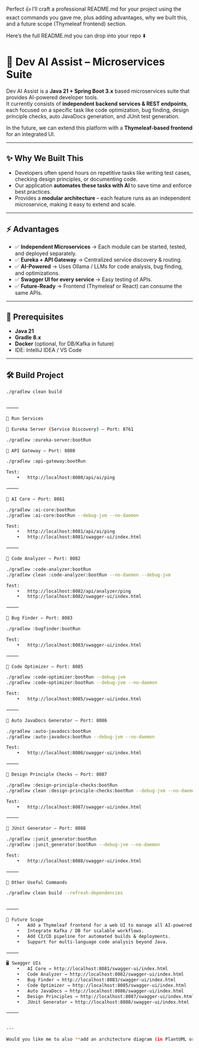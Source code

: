 Perfect 👍 I’ll craft a professional README.md for your project using the exact commands you gave me, plus adding advantages, why we built this, and a future scope (Thymeleaf frontend) section.

Here’s the full README.md you can drop into your repo ⬇️

# 🚀 Dev AI Assist – Microservices Suite

Dev AI Assist is a **Java 21 + Spring Boot 3.x** based microservices suite that provides AI-powered developer tools.  
It currently consists of **independent backend services & REST endpoints**, each focused on a specific task like code optimization, bug finding, design principle checks, auto JavaDocs generation, and JUnit test generation.

In the future, we can extend this platform with a **Thymeleaf-based frontend** for an integrated UI.

---

## ✨ Why We Built This

- Developers often spend hours on repetitive tasks like writing test cases, checking design principles, or documenting code.
- Our application **automates these tasks with AI** to save time and enforce best practices.
- Provides a **modular architecture** – each feature runs as an independent microservice, making it easy to extend and scale.

---

## ⚡ Advantages

- ✅ **Independent Microservices** → Each module can be started, tested, and deployed separately.
- ✅ **Eureka + API Gateway** → Centralized service discovery & routing.
- ✅ **AI-Powered** → Uses Ollama / LLMs for code analysis, bug finding, and optimizations.
- ✅ **Swagger UI for every service** → Easy testing of APIs.
- ✅ **Future-Ready** → Frontend (Thymeleaf or React) can consume the same APIs.

---

## 🔧 Prerequisites

- **Java 21**
- **Gradle 8.x**
- **Docker** (optional, for DB/Kafka in future)
- IDE: IntelliJ IDEA / VS Code

---

## 🛠️ Build Project

```bash
./gradlew clean build


⸻

🚀 Run Services

📌 Eureka Server (Service Discovery) – Port: 8761

./gradlew :eureka-server:bootRun

📌 API Gateway – Port: 8080

./gradlew :api-gateway:bootRun

Test:
	•	http://localhost:8080/api/ai/ping

⸻

📌 AI Core – Port: 8081

./gradlew :ai-core:bootRun
./gradlew :ai-core:bootRun --debug-jvm --no-daemon

Test:
	•	http://localhost:8081/api/ai/ping
	•	http://localhost:8081/swagger-ui/index.html

⸻

📌 Code Analyzer – Port: 8082

./gradlew :code-analyzer:bootRun
./gradlew clean :code-analyzer:bootRun --no-daemon --debug-jvm

Test:
	•	http://localhost:8082/api/analyzer/ping
	•	http://localhost:8082/swagger-ui/index.html

⸻

📌 Bug Finder – Port: 8083

./gradlew :bugfinder:bootRun

Test:
	•	http://localhost:8083/swagger-ui/index.html

⸻

📌 Code Optimizer – Port: 8085

./gradlew :code-optimizer:bootRun --debug-jvm
./gradlew :code-optimizer:bootRun --debug-jvm --no-daemon

Test:
	•	http://localhost:8085/swagger-ui/index.html

⸻

📌 Auto JavaDocs Generator – Port: 8086

./gradlew :auto-javadocs:bootRun
./gradlew :auto-javadocs:bootRun --debug-jvm --no-daemon

Test:
	•	http://localhost:8086/swagger-ui/index.html

⸻

📌 Design Principle Checks – Port: 8087

./gradlew :design-principle-checks:bootRun
./gradlew clean :design-principle-checks:bootRun --debug-jvm --no-daemon

Test:
	•	http://localhost:8087/swagger-ui/index.html

⸻

📌 JUnit Generator – Port: 8088

./gradlew :junit_generator:bootRun
./gradlew :junit_generator:bootRun --debug-jvm --no-daemon

Test:
	•	http://localhost:8088/swagger-ui/index.html

⸻

📌 Other Useful Commands

./gradlew clean build --refresh-dependencies


⸻

🔮 Future Scope
	•	Add a Thymeleaf frontend for a web UI to manage all AI-powered developer tools in one place.
	•	Integrate Kafka / DB for scalable workflows.
	•	Add CI/CD pipeline for automated builds & deployments.
	•	Support for multi-language code analysis beyond Java.

⸻

🖥️ Swagger UIs
	•	AI Core → http://localhost:8081/swagger-ui/index.html
	•	Code Analyzer → http://localhost:8082/swagger-ui/index.html
	•	Bug Finder → http://localhost:8083/swagger-ui/index.html
	•	Code Optimizer → http://localhost:8085/swagger-ui/index.html
	•	Auto JavaDocs → http://localhost:8086/swagger-ui/index.html
	•	Design Principles → http://localhost:8087/swagger-ui/index.html
	•	JUnit Generator → http://localhost:8088/swagger-ui/index.html

⸻


---

Would you like me to also **add an architecture diagram (in PlantUML or ASCII)** to show how all microservices connect via **Eureka + API Gateway**? That will make your README look super professional 👌